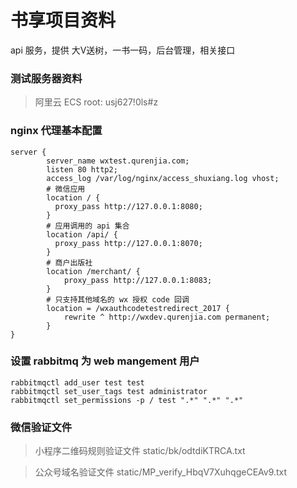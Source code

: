 # 书享项目资料
api 服务，提供 大V送树，一书一码，后台管理，相关接口

### 测试服务器资料
> 阿里云 ECS  root: usj627!0ls#z

### nginx 代理基本配置
```
server {
        server_name wxtest.qurenjia.com;
        listen 80 http2;
        access_log /var/log/nginx/access_shuxiang.log vhost;
        # 微信应用
        location / {
          proxy_pass http://127.0.0.1:8080;
        }
        # 应用调用的 api 集合
        location /api/ {
          proxy_pass http://127.0.0.1:8070;
        }
        # 商户出版社
        location /merchant/ {
            proxy_pass http://127.0.0.1:8083;
        }
        # 只支持其他域名的 wx 授权 code 回调
        location = /wxauthcodetestredirect_2017 {
            rewrite ^ http://wxdev.qurenjia.com permanent;
        }
}
```

### 设置 rabbitmq 为 web mangement 用户
```
rabbitmqctl add_user test test
rabbitmqctl set_user_tags test administrator
rabbitmqctl set_permissions -p / test ".*" ".*" ".*"
```

### 微信验证文件
> 小程序二维码规则验证文件 static/bk/odtdiKTRCA.txt

> 公众号域名验证文件 static/MP_verify_HbqV7XuhqgeCEAv9.txt